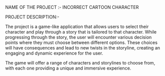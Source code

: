 NAME OF THE PROJECT :- INCORRECT CARTOON CHARACTER

PROJECT DESCRIPTION:-

The project is a game-like application that allows users to select their character and play through a story that is tailored to that character. 
While progressing through the story, the user will encounter various decision points where they must choose between different options. 
These choices will have consequences and lead to new twists in the storyline, creating an engaging and dynamic experience for the user.

The game will offer a range of characters and storylines to choose from, with each one providing a unique and immersive experience. 
